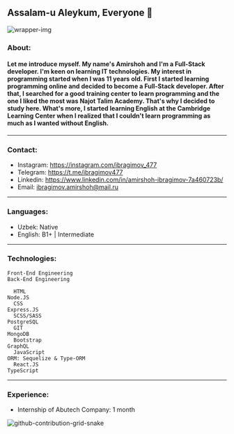 ## Assalam-u Aleykum, Everyone 👋

![wrapper-img](https://user-images.githubusercontent.com/99003694/171804721-97938bed-0445-4804-9161-fa650db54911.gif)


### About:

#### Let me introduce myself. My name's Amirshoh and I'm a Full-Stack developer. I'm keen on learning IT technologies. My interest in programming started when I was 11 years old. First I started learning programming online and decided to become a Full-Stack developer. After that, I searched for a good training center to learn programming and the one I liked the most was Najot Talim Academy. That's why I decided to study here. What's more, I started learning English at the Cambridge Learning Center when I realized that I couldn't learn programming as much as I wanted without English.

<hr />

### Contact:

- Instagram: https://instagram.com/ibragimov_477
- Telegram: https://t.me/ibragimov477
- Linkedin: https://www.linkedin.com/in/amirshoh-ibragimov-7a460723b/
- Email: ibragimov.amirshoh@mail.ru

<hr />

### Languages:

- Uzbek: Native
- English: B1+ | Intermediate

<hr />

### Technologies:

    Front-End Engineering                                                                         Back-End Engineering
    
      HTML                                                                                             Node.JS      
      CSS                                                                                              Express.JS
      SCSS/SASS                                                                                        PostgreSQL
      GIT                                                                                              MongoDB
      Bootstrap                                                                                        GraphQL
      JavaScript                                                                                       ORM: Sequelize & Type-ORM
      React.JS                                                                                         TypeScript
      
<hr />

### Experience:

- Internship of Abutech Company: 1 month

![github-contribution-grid-snake](https://user-images.githubusercontent.com/99003694/170978780-1166c3f8-9f31-453b-96cd-a799db6fab91.svg)
